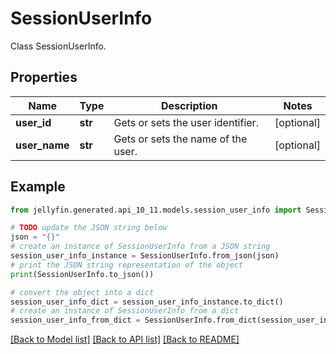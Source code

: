 # SessionUserInfo

Class SessionUserInfo.

## Properties

Name | Type | Description | Notes
------------ | ------------- | ------------- | -------------
**user_id** | **str** | Gets or sets the user identifier. | [optional] 
**user_name** | **str** | Gets or sets the name of the user. | [optional] 

## Example

```python
from jellyfin.generated.api_10_11.models.session_user_info import SessionUserInfo

# TODO update the JSON string below
json = "{}"
# create an instance of SessionUserInfo from a JSON string
session_user_info_instance = SessionUserInfo.from_json(json)
# print the JSON string representation of the object
print(SessionUserInfo.to_json())

# convert the object into a dict
session_user_info_dict = session_user_info_instance.to_dict()
# create an instance of SessionUserInfo from a dict
session_user_info_from_dict = SessionUserInfo.from_dict(session_user_info_dict)
```
[[Back to Model list]](../README.md#documentation-for-models) [[Back to API list]](../README.md#documentation-for-api-endpoints) [[Back to README]](../README.md)


